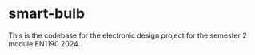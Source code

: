 # smart-bulb
This is the codebase for the electronic design project for the semester 2 module EN1190 2024.
